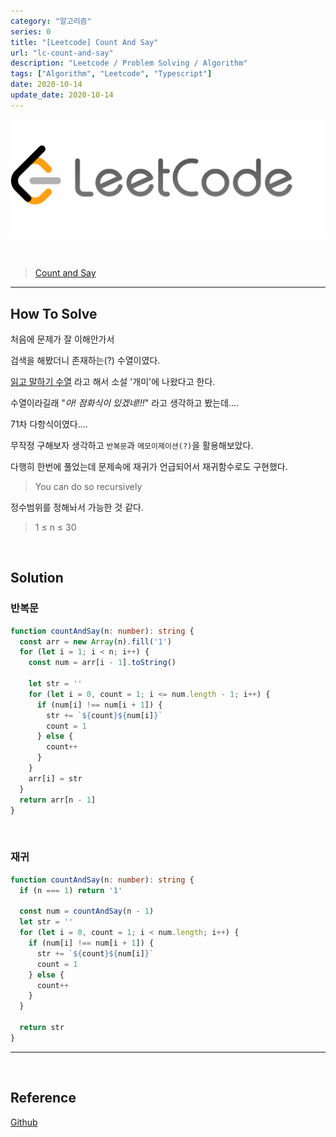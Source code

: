 ```yaml
---
category: "알고리즘"
series: 0
title: "[Leetcode] Count And Say"
url: "lc-count-and-say"
description: "Leetcode / Problem Solving / Algorithm"
tags: ["Algorithm", "Leetcode", "Typescript"]
date: 2020-10-14
update_date: 2020-10-14
---
```

![](https://raw.githubusercontent.com/akasai/Algorithm-Solutions/master/Leetcode/leetcode-logo.png)

<br>

> [Count and Say](https://leetcode.com/problems/count-and-say)

***

## How To Solve

처음에 문제가 잘 이해안가서

검색을 해봤더니 존재하는(?) 수열이였다.

[읽고 말하기 수열](https://ko.wikipedia.org/wiki/%EC%9D%BD%EA%B3%A0_%EB%A7%90%ED%95%98%EA%B8%B0_%EC%88%98%EC%97%B4) 라고 해서 소설 '개미'에 나왔다고 한다.

수열이라길래 "*아! 점화식이 있겠네!!!*" 라고 생각하고 봤는데....

71차 다항식이였다....

무작정 구해보자 생각하고 `반복문`과 `메모이제이션(?)`을 활용해보았다.

다행히 한번에 풀었는데 문제속에 재귀가 언급되어서 재귀함수로도 구현했다.

> You can do so recursively

정수범위를 정해놔서 가능한 것 같다. 

> 1 ≤ n ≤ 30

<br>

## Solution

### 반복문
```typescript
function countAndSay(n: number): string {
  const arr = new Array(n).fill('1')
  for (let i = 1; i < n; i++) {
    const num = arr[i - 1].toString()

    let str = ''
    for (let i = 0, count = 1; i <= num.length - 1; i++) {
      if (num[i] !== num[i + 1]) {
        str += `${count}${num[i]}`
        count = 1
      } else {
        count++
      }
    }
    arr[i] = str
  }
  return arr[n - 1]
}
```

<br>

### 재귀
```typescript
function countAndSay(n: number): string {
  if (n === 1) return '1'

  const num = countAndSay(n - 1)
  let str = ''
  for (let i = 0, count = 1; i < num.length; i++) {
    if (num[i] !== num[i + 1]) {
      str += `${count}${num[i]}`
      count = 1
    } else {
      count++
    }
  }

  return str
}
```
***

<br>

## Reference

<span class="reference">

[Github](https://github.com/akasai/Algorithm-Solutions/blob/master/Leetcode/Solution/27.Count_and_Say.ts)

</span>
